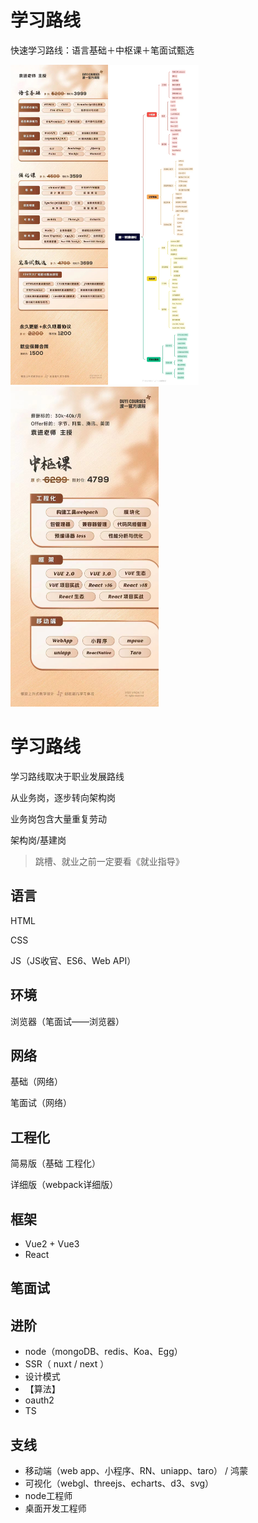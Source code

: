 # 学习路线

快速学习路线：语言基础＋中枢课＋笔面试甄选

<img src="https://raw.githubusercontent.com/littleJH/PicBed/main/img/image-20240826135126178.png" style="zoom:50%;" />	

<img src="https://raw.githubusercontent.com/littleJH/PicBed/main/img/image-20240826135207326.png" alt="image-20240826135207326" style="zoom:50%;" />	

<img src="https://raw.githubusercontent.com/littleJH/PicBed/main/img/image-20240826135222425.png" alt="image-20240826135222425" style="zoom:50%;" />	





# **学习路线**

学习路线取决于职业发展路线

从业务岗，逐步转向架构岗

业务岗包含大量重复劳动

架构岗/基建岗

> 跳槽、就业之前一定要看《就业指导》
> 

## **语言**

HTML

CSS

JS（JS收官、ES6、Web API）

## **环境**

浏览器（笔面试——浏览器）

## **网络**

基础（网络）

笔面试（网络）

## **工程化**

简易版（基础 工程化）

详细版（webpack详细版）

## **框架**

- Vue2 + Vue3
- React

## **笔面试**

## **进阶**

- node（mongoDB、redis、Koa、Egg）
- SSR（ nuxt / next ）
- 设计模式
- 【算法】
- oauth2
- TS

## **支线**

- 移动端（web app、小程序、RN、uniapp、taro） / 鸿蒙
- 可视化（webgl、threejs、echarts、d3、svg）
- node工程师
- 桌面开发工程师